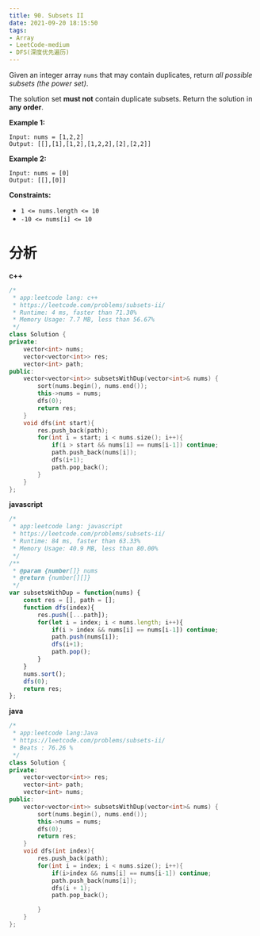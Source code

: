 ```yaml
---
title: 90. Subsets II
date: 2021-09-20 18:15:50
tags:
- Array
- LeetCode-medium
- DFS(深度优先遍历)
---
```


Given an integer array `nums` that may contain duplicates, return *all possible subsets (the power set)*.

The solution set **must not** contain duplicate subsets. Return the solution in **any order**.

**Example 1:**

```
Input: nums = [1,2,2]
Output: [[],[1],[1,2],[1,2,2],[2],[2,2]]
```

<!-- more -->

**Example 2:**

```
Input: nums = [0]
Output: [[],[0]]
```

 

**Constraints:**

- `1 <= nums.length <= 10`
- `-10 <= nums[i] <= 10`

# 分析

**c++**

```c++
/*
 * app:leetcode lang: c++
 * https://leetcode.com/problems/subsets-ii/
 * Runtime: 4 ms, faster than 71.30%
 * Memory Usage: 7.7 MB, less than 56.67%
 */
class Solution {
private:
    vector<int> nums;
    vector<vector<int>> res;
    vector<int> path;
public:
    vector<vector<int>> subsetsWithDup(vector<int>& nums) {
        sort(nums.begin(), nums.end());
        this->nums = nums;
        dfs(0);
        return res;
    }
    void dfs(int start){
        res.push_back(path);
        for(int i = start; i < nums.size(); i++){
            if(i > start && nums[i] == nums[i-1]) continue;
            path.push_back(nums[i]);
            dfs(i+1);
            path.pop_back();
        }
    }
};
```

**javascript**

```js
/*
 * app:leetcode lang: javascript
 * https://leetcode.com/problems/subsets-ii/
 * Runtime: 84 ms, faster than 63.33%
 * Memory Usage: 40.9 MB, less than 80.00%
 */
/**
 * @param {number[]} nums
 * @return {number[][]}
 */
var subsetsWithDup = function(nums) {
    const res = [], path = [];
    function dfs(index){
        res.push([...path]);
        for(let i = index; i < nums.length; i++){
            if(i > index && nums[i] == nums[i-1]) continue;
            path.push(nums[i]);
            dfs(i+1);
            path.pop();
        }
    }
    nums.sort();
    dfs(0);    
    return res;
};
```

**java**

```c++
/*
 * app:leetcode lang:Java
 * https://leetcode.com/problems/subsets-ii/
 * Beats : 76.26 %
 */
class Solution {
private:
    vector<vector<int>> res;
    vector<int> path;
    vector<int> nums;
public:
    vector<vector<int>> subsetsWithDup(vector<int>& nums) {
        sort(nums.begin(), nums.end());
        this->nums = nums;
        dfs(0);
        return res;
    }
    void dfs(int index){
        res.push_back(path);
        for(int i = index; i < nums.size(); i++){
            if(i>index && nums[i] == nums[i-1]) continue;
            path.push_back(nums[i]);
            dfs(i + 1);
            path.pop_back();

        }
    }
};
```

